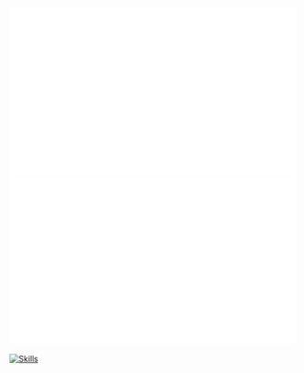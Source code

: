
![Overview](https://raw.githubusercontent.com/joshuafernandes/github-stats/master/generated/overview.svg)
![Languages](https://raw.githubusercontent.com/joshuafernandes/github-stats/master/generated/languages.svg)
<br/>

[![Skills](https://skillicons.dev/icons?i=aws,azure,gcp,kubernetes,docker,python,typescript,nodejs,react,nextjs,mongodb,bootstrap,go,java,kafka&theme=dark)](https://skillicons.dev)
